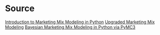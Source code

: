# Source

[Introduction to Marketing Mix Modeling in Python](https://towardsdatascience.com/introduction-to-marketing-mix-modeling-in-python-d0dd81f4e794)
[Upgraded Marketing Mix Modeling](https://towardsdatascience.com/an-upgraded-marketing-mix-modeling-in-python-5ebb3bddc1b6)
[Bayesian Marketing Mix Modeling in Python via PyMC3](https://towardsdatascience.com/bayesian-marketing-mix-modeling-in-python-via-pymc3-7b2071f6001a)



